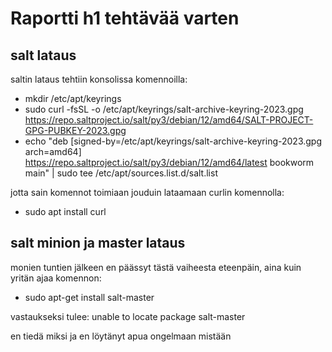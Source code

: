 # Raportti h1 tehtävää varten
## salt lataus 
saltin lataus tehtiin konsolissa komennoilla:

- mkdir /etc/apt/keyrings
- sudo curl -fsSL -o /etc/apt/keyrings/salt-archive-keyring-2023.gpg https://repo.saltproject.io/salt/py3/debian/12/amd64/SALT-PROJECT-GPG-PUBKEY-2023.gpg
- echo "deb [signed-by=/etc/apt/keyrings/salt-archive-keyring-2023.gpg arch=amd64] https://repo.saltproject.io/salt/py3/debian/12/amd64/latest bookworm main" | sudo tee /etc/apt/sources.list.d/salt.list

jotta sain komennot toimiaan jouduin lataamaan curlin komennolla:
- sudo apt install curl
## salt minion ja master lataus
monien tuntien jälkeen en päässyt tästä vaiheesta eteenpäin, aina kuin yritän ajaa komennon:
- sudo apt-get install salt-master

vastaukseksi tulee: unable to locate package salt-master

en tiedä miksi ja en löytänyt apua ongelmaan mistään 

 
 
